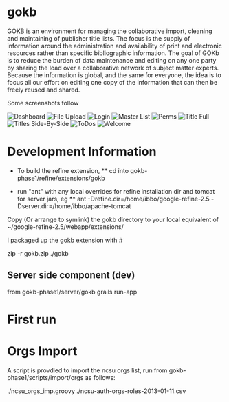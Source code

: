 gokb
====

GOKB is an environment for managing the collaborative import, cleaning and maintaining of publisher title lists. The focus is the supply of information around the administration and availability of print and electronic resources rather than specific bibliographic information. The goal of GOKb is to reduce the burden of data maintenance and editing on any one party by sharing the load over a collaborative network of subject matter experts. Because the information is global, and the same for everyone, the idea is to focus all our effort on editing one copy of the information that can then be freely reused and shared.

Some screenshots follow

![Dashboard](https://raw.github.com/k-int/gokb-phase1/dev/images/dash.png)
![File Upload](https://raw.github.com/k-int/gokb-phase1/dev/images/licenses.png)
![Login](https://raw.github.com/k-int/gokb-phase1/dev/images/login.png)
![Master List](https://raw.github.com/k-int/gokb-phase1/dev/images/masterlist.png)
![Perms](https://raw.github.com/k-int/gokb-phase1/dev/images/perms.png)
![Title Full](https://raw.github.com/k-int/gokb-phase1/dev/images/titlefull.png)
![Titles Side-By-Side](https://raw.github.com/k-int/gokb-phase1/dev/images/titles-sidebyside.png)
![ToDos](https://raw.github.com/k-int/gokb-phase1/dev/images/todos.png)
![Welcome](https://raw.github.com/k-int/gokb-phase1/dev/images/welcome.png)

# Development Information





* To build the refine extension, 
** cd into gokb-phase1/refine/extensions/gokb

* run "ant" with any local overrides for refine installation dir and tomcat for server jars, eg
** ant -Drefine.dir=/home/ibbo/google-refine-2.5 -Dserver.dir=/home/ibbo/apache-tomcat

Copy (Or arrange to symlink) the gokb directory to your local equivalent of ~/google-refine-2.5/webapp/extensions/ 


I packaged up the gokb extension with #

 zip -r gokb.zip ./gokb


## Server side component (dev)

from gokb-phase1/server/gokb
grails run-app



# First run




# Orgs Import

A script is provdied to import the ncsu orgs list, run from gokb-phase1/scripts/import/orgs as follows:

./ncsu_orgs_imp.groovy ./ncsu-auth-orgs-roles-2013-01-11.csv 





